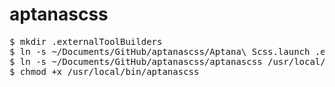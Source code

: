 <h1>aptanascss</h1>

<pre>
$ mkdir .externalToolBuilders
$ ln -s ~/Documents/GitHub/aptanascss/Aptana\ Scss.launch .externalToolBuilders
$ ln -s ~/Documents/GitHub/aptanascss/aptanascss /usr/local/bin
$ chmod +x /usr/local/bin/aptanascss
</pre>

